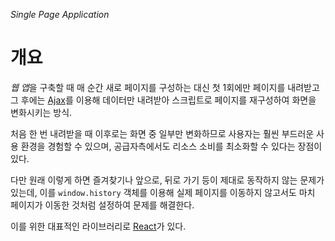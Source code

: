 *Single Page Application*

# 개요
*웹 앱*을 구축할 때 매 순간 새로 페이지를 구성하는 대신 첫 1회에만 페이지를 내려받고 그 후에는 [Ajax](../ProgrammingLanguage/Javascript/advanced/Ajax.md)를 이용해 데이터만 내려받아 스크립트로 페이지를 재구성하여 화면을 변화시키는 방식.

처음 한 번 내려받을 때 이후로는 화면 중 일부만 변화하므로 사용자는 훨씬 부드러운 사용 환경을 경험할 수 있으며, 공급자측에서도 리소스 소비를 최소화할 수 있다는 장점이 있다.

다만 원래 이렇게 하면 즐겨찾기나 앞으로, 뒤로 가기 등이 제대로 동작하지 않는 문제가 있는데, 이를 `window.history` 객체를 이용해 실제 페이지를 이동하지 않고서도 마치 페이지가 이동한 것처럼 설정하여 문제를 해결한다.

이를 위한 대표적인 라이브러리로 [React](../ProgrammingLanguage/Javascript/library/React.md)가 있다.